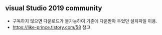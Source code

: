 ## visual Studio 2019 community 
- 구독하지 않으면 다운로드가 불가능하여 기존에 다운받아 두었던 설치파일 이용.
- https://like-prince.tistory.com/58 참고

